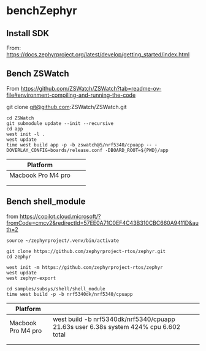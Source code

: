 # benchZephyr

## Install SDK

From: https://docs.zephyrproject.org/latest/develop/getting_started/index.html



## Bench ZSWatch

From https://github.com/ZSWatch/ZSWatch?tab=readme-ov-file#environment-compiling-and-running-the-code

git clone git@github.com:ZSWatch/ZSWatch.git

```
cd ZSWatch
git submodule update --init --recursive
cd app
west init -l .
west update
time west build app -p -b zswatch@5/nrf5340/cpuapp -- -DOVERLAY_CONFIG=boards/release.conf -DBOARD_ROOT=${PWD}/app
```



| Platform           |      |      |
| ------------------ | ---- | ---- |
| Macbook Pro M4 pro |      |      |
|                    |      |      |
|                    |      |      |



## Bench shell_module

from https://copilot.cloud.microsoft/?fromCode=cmcv2&redirectId=57EE0A71C0EF4C43B310CBC660A9411D&auth=2

```
source ~/zephyrproject/.venv/bin/activate
```


```
git clone https://github.com/zephyrproject-rtos/zephyr.git
cd zephyr
```


```
west init -m https://github.com/zephyrproject-rtos/zephyr
west update
west zephyr-export
```


```
cd samples/subsys/shell/shell_module
time west build -p -b nrf5340dk/nrf5340/cpuapp
```


| Platform           |                                                              |      |
| ------------------ | ------------------------------------------------------------ | ---- |
| Macbook Pro M4 pro | west build -b nrf5340dk/nrf5340/cpuapp 21.63s user 6.38s system 424% cpu 6.602 total |      |
|                    |                                                              |      |
|                    |                                                              |      |

